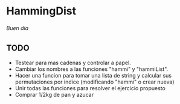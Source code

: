 # HammingDist

###### Buen dia 

## TODO
* Testear para mas cadenas y controlar a papel.
* Cambiar los nombres a las funciones "hammi" y "hammiList".
* Hacer una funcion para tomar una lista de string y calcular sus permutaciones por indice (modificando "hammi" o crear nueva)
* Unir todas las funciones para resolver el ejercicio propuesto
* Comprar 1/2kg de pan y azucar
